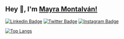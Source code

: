 ## Hey 👋, I'm [Mayra Montalván!](https://github.com/mamontalvan/)
[![Linkedin Badge](https://img.shields.io/badge/-LinkedIn-0e76a8?style=flat-square&logo=Linkedin&logoColor=white)](https://linkedin.com/in/maymontalvan/)
[![Twitter Badge](https://img.shields.io/badge/-Twitter-00acee?style=flat-square&logo=Twitter&logoColor=white)](https://twitter.com/maychiqui)
[![Instagram Badge](https://img.shields.io/badge/-Instagram-e4405f?style=flat-square&logo=Instagram&logoColor=white)](https://www.instagram.com/_maymontalvan_/)

[![Top Langs](https://github-readme-stats.vercel.app/api/top-langs/?username=mamontalvan&layout=compact)](https://github.com/anuraghazra/github-readme-stats)


<!--
![Mayra's GitHub stats](https://github-readme-stats.vercel.app/api?username=mamontalvan&show_icons=true&theme=radical)
[![Website Badge](https://img.shields.io/badge/Website-3b5998?style=flat-square&logo=google-chrome&logoColor=white)](https://iampavangandhi.github.io/)
[![Telegram Badge](https://img.shields.io/badge/-Telegram-0088cc?style=flat-square&logo=Telegram&logoColor=white)](https://t.me/iampavangandhi)
-->

<!--
**mamontalvan/mamontalvan** is a ✨ _special_ ✨ repository because its `README.md` (this file) appears on your GitHub profile.

Here are some ideas to get you started:

- 🔭 I’m currently working on ...
- 🌱 I’m currently learning ...
- 👯 I’m looking to collaborate on ...
- 🤔 I’m looking for help with ...
- 💬 Ask me about ...
- 📫 How to reach me: ...
- 😄 Pronouns: ...
- ⚡ Fun fact: ...
-->
